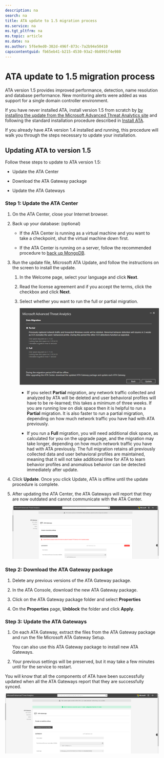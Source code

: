 ```yaml
---
description: na
search: na
title: ATA update to 1.5 migration process
ms.service: na
ms.tgt_pltfrm: na
ms.topic: article
ms.date: na
ms.author: 5f6e9ed0-302d-496f-873c-7a2b94e50410
capscontentguid: fb65eb41-b215-4530-93a2-0b8991f4e980
---
```

# ATA update to 1.5 migration process
ATA version 1.5 provides improved performance, detection, name resolution and database performance.  New monitoring alerts were added as was support for a single domain controller environment.

If you have never installed ATA, install version 1.5 from scratch by [by installing the update from the Microsoft Advanced Threat Analytics site](http://www.microsoft.com/en-us/evalcenter/evaluate-microsoft-advanced-threat-analytics) and following the standard installation procedure described in [Install ATA](../Topic/Install_ATA.md).

If you already have ATA version 1.4 installed and running, this procedure will walk you through the steps necessary to update your installation.

## Updating ATA to version 1.5
Follow these steps to update to ATA version 1.5:

- Update the ATA Center

- Download the ATA Gateway package

- Update the ATA Gateways

### Step 1: Update the ATA Center

1. On the ATA Center, close your Internet browser.

2. Back up your database: (optional)

   - If the  ATA Center is running as a virtual machine and you want to take a checkpoint, shut the virtual machine down first.

   - If the ATA Center is running on a server, follow the recommended procedure to [back up MongoDB](https://docs.mongodb.org/manual/core/backups/).

3. Run the update file, Microsoft ATA Update, and follow the instructions on the screen to install the update.

   1. In the Welcome page, select your language and click **Next**.

   2. Read the license agreement and if you accept the terms, click the checkbox and click **Next**.

   3. Select whether you want to run the full or partial migration.

      ![](../Image/ATA_center_fullpartial.png)

      - If you select **Partial** migration, any network traffic collected and analyzed by ATA will be deleted and user behavioral profiles will have to be re-learned; this takes a minimum of three weeks. If you are running low on disk space then it is helpful to run a **Partial** migration. It is also faster to run a partial migration, depending on how much network traffic you have had with ATA previously.

      - If you run a **Full** migration, you will need additional disk space, as calculated for you on the upgrade page, and the migration may take longer, depending on how much network traffic you have had with ATA previously. The full migration retains all previously collected data and user behavioral profiles are maintained, meaning that it will not take additional time for ATA to learn behavior profiles and anomalous behavior can be detected  immediately after update.

4. Click **Update**. Once you click Update, ATA is offline until the update procedure is complete.

5. After updating the ATA Center, the ATA Gateways will report that they are now outdated and cannot communicate with the ATA Center.

   ![](../Image/ATA_center_outdated.png)

### Step 2: Download the ATA Gateway package

1. Delete any previous versions of the ATA Gateway package.

2. In the ATA Console, download the new ATA Gateway package.

3. Click on the ATA Gateway package folder and select **Properties**

4. On the **Properties** page, **Unblock** the folder and click **Apply**.

### Step 3: Update the ATA Gateways

1. On each ATA Gateway, extract the files from the ATA Gateway package and run the file Microsoft ATA Gateway Setup.

   You can also use this ATA Gateway package to install new ATA Gateways.

2. Your previous settings will be preserved, but it may take a few minutes until for the service to restart.

You will know that all the components of ATA have been successfully updated when all the ATA Gateways report that they are successfully synced.

![](../Image/ATA_gw_updated.png)

